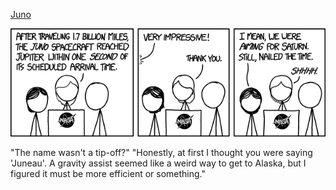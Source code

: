 [Juno](https://xkcd.com/1703)

![Juno](./random_comic.png)

"The name wasn't a tip-off?" "Honestly, at first I thought you were saying 'Juneau'. A gravity assist seemed like a weird way to get to Alaska, but I figured it must be more efficient or something."

